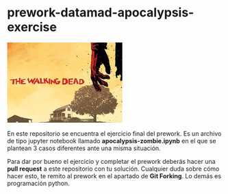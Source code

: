 # prework-datamad-apocalypsis-exercise

![](./images/thewalkingdead.jpeg)

En este repositorio se encuentra el ejercicio final del prework. Es un archivo de tipo jupyter notebook llamado **apocalypsis-zombie.ipynb** en el que se plantean 3 casos diferentes ante una misma situación. 

Para dar por bueno el ejercicio y completar el prework deberás hacer una **pull request** a este repositorio con tu solución. Cualquier duda sobre cómo hacer esto, te remito al prework en el apartado de **Git Forking**. Lo demás es programación python. 